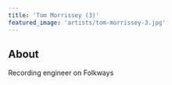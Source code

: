 ```yaml
---
title: 'Tom Morrissey (3)'
featured_image: 'artists/tom-morrissey-3.jpg'
---
```


## About

Recording engineer on Folkways
